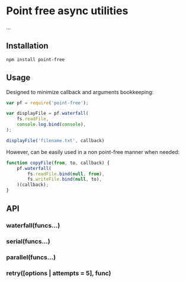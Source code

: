 # Point free async utilities

...


## Installation

```
npm install point-free
```


## Usage

Designed to minimize callback and arguments bookkeeping:


```js
var pf = require('point-free');

var displayFile = pf.waterfall(
    fs.readFile,
    console.log.bind(console),
);

displayFile('filename.txt', callback)
```

However, can be easily used in a non point-free manner when needed:

```js
function copyFile(from, to, callback) {
    pf.waterfall(
        fs.readFile.bind(null, from),
        fs.writeFile.bind(null, to),
    )(callback);
}
```

## API

### waterfall(funcs...)

### serial(funcs...)

### parallel(funcs...)

### retry([options | attempts = 5], func)
